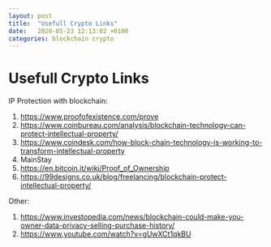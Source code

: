 ```yaml
---
layout: post
title:  "Usefull Crypto Links"
date:   2020-05-23 12:13:02 +0100
categories: blockchain crypto
---
```

# Usefull Crypto Links

IP Protection with blockchain:
1. https://www.proofofexistence.com/prove
2. https://www.coinbureau.com/analysis/blockchain-technology-can-protect-intellectual-property/
3. https://www.coindesk.com/how-block-chain-technology-is-working-to-transform-intellectual-property
4. MainStay
5. https://en.bitcoin.it/wiki/Proof_of_Ownership
6. https://99designs.co.uk/blog/freelancing/blockchain-protect-intellectual-property/

Other:
1. https://www.investopedia.com/news/blockchain-could-make-you-owner-data-privacy-selling-purchase-history/
2. https://www.youtube.com/watch?v=gUwXCt1qkBU
